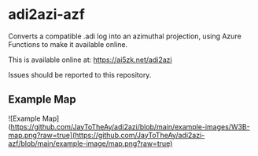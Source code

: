 # adi2azi-azf
Converts a compatible .adi log into an azimuthal projection, using Azure Functions to make it available online.

This is available online at: https://ai5zk.net/adi2azi

Issues should be reported to this repository.

## Example Map

![Example Map](https://github.com/JayToTheAy/adi2azi/blob/main/example-images/W3B-map.png?raw=true](https://github.com/JayToTheAy/adi2azi-azf/blob/main/example-image/map.png?raw=true)

